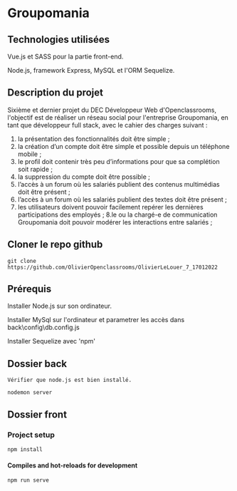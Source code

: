 # Groupomania #

## Technologies utilisées ##

Vue.js et SASS pour la partie front-end.

Node.js, framework Express, MySQL et l'ORM Sequelize.

## Description du projet

Sixième et dernier projet du DEC Développeur Web d'Openclassrooms, l'objectif est de réaliser un réseau social pour l'entreprise Groupomania, en tant que développeur full stack, avec le cahier des charges suivant :

  1. la présentation des fonctionnalités doit être simple ;
  2. la création d’un compte doit être simple et possible depuis un téléphone mobile ;
  3. le profil doit contenir très peu d’informations pour que sa complétion soit rapide ;
  4. la suppression du compte doit être possible ;
  5. l’accès à un forum où les salariés publient des contenus multimédias doit être présent ;
  6. l’accès à un forum où les salariés publient des textes doit être présent ;
  7. les utilisateurs doivent pouvoir facilement repérer les dernières participations des employés ;
  8.le ou la chargé-e de communication Groupomania doit pouvoir modérer les interactions entre
    salariés ;

## Cloner le repo github 
```
git clone https://github.com/OlivierOpenclassrooms/OlivierLeLouer_7_17012022
```

## Prérequis

Installer Node.js sur son ordinateur.

Installer MySql sur l'ordinateur et parametrer les accès dans back\config\db.config.js

Installer Sequelize avec 'npm'

## Dossier back
```
Vérifier que node.js est bien installé.

nodemon server
```

## Dossier front

### Project setup
```
npm install
```

#### Compiles and hot-reloads for development
```
npm run serve
```
